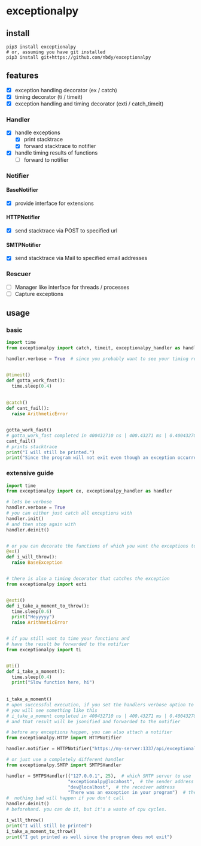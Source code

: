 # exceptionalpy
## install
```shell
pip3 install exceptionalpy
# or, assuming you have git installed
pip3 install git+https://github.com/nbdy/exceptionalpy
```

## features
- [X] exception handling decorator (ex / catch)
- [X] timing decorator (ti / timeit)
- [X] exception handling and timing decorator (exti / catch_timeit)

### Handler
  - [X] handle exceptions
    - [X] print stacktrace
    - [X] forward stacktrace to notifier
  - [X] handle timing results of functions
    - [ ] forward to notifier

### Notifier
#### BaseNotifier
  - [X] provide interface for extensions
  
#### HTTPNotifier
  - [X] send stacktrace via POST to specified url
  
#### SMTPNotifier
  - [X] send stacktrace via Mail to specified email addresses

### Rescuer
  - [ ] Manager like interface for threads / processes
  - [ ] Capture exceptions
  
## usage
### basic

```python
import time
from exceptionalpy import catch, timeit, exceptionalpy_handler as handler

handler.verbose = True  # since you probably want to see your timing results


@timeit()
def gotta_work_fast():
  time.sleep(0.4)
  
  
@catch()
def cant_fail():
  raise ArithmeticError


gotta_work_fast()  
# gotta_work_fast completed in 400432710 ns | 400.43271 ms | 0.40043270999999997 s
cant_fail()
# prints stacktrace
print("I will still be printed.")
print("Since the program will not exit even though an exception occurred.")
```

### extensive guide
```python
import time
from exceptionalpy import ex, exceptionalpy_handler as handler

# lets be verbose
handler.verbose = True
# you can either just catch all exceptions with
handler.init()
# and then stop again with
handler.deinit()


# or you can decorate the functions of which you want the exceptions to be caught
@ex()
def i_will_throw():
  raise BaseException


# there is also a timing decorator that catches the exception
from exceptionalpy import exti


@exti()
def i_take_a_moment_to_throw():
  time.sleep(0.6)
  print("Heyyyyy")
  raise ArithmeticError


# if you still want to time your functions and 
# have the result be forwarded to the notifier
from exceptionalpy import ti


@ti()
def i_take_a_moment():
  time.sleep(0.4)
  print("Slow function here, hi")
  
  
i_take_a_moment()
# upon successful execution, if you set the handlers verbose option to True,
# you will see something like this
# i_take_a_moment completed in 400432710 ns | 400.43271 ms | 0.40043270999999997 s
# and that result will be jsonified and forwarded to the notifier

# before any exceptions happen, you can also attach a notifier
from exceptionalpy.HTTP import HTTPNotifier

handler.notifier = HTTPNotifier("https://my-server:1337/api/exceptional", "POST")

# or just use a completely different handler
from exceptionalpy.SMTP import SMTPSHandler

handler = SMTPSHandler(("127.0.0.1", 25),  # which SMTP server to use
                       "exceptionalpy@locahost",  # the sender address
                       "dev@localhost",  # the receiver address
                       "There was an exception in your program")  # the subject
#  nothing bad will happen if you don't call
handler.deinit()
# beforehand. you can do it, but it's a waste of cpu cycles.

i_will_throw()
print("I will still be printed")
i_take_a_moment_to_throw()
print("I get printed as well since the program does not exit")
```